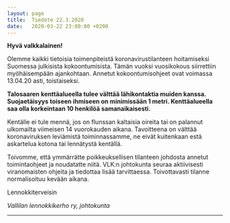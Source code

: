 ```yaml
---
layout: page
title:  Tiedote 22.3.2020
date:   2020-03-22 23:00:00 +0200
---
```


**Hyvä valkkalainen!**

Olemme kaikki tietoisia toimenpiteistä koronavirustilanteen hoitamiseksi Suomessa julkisista kokoontumisista. Tämän vuoksi vuosikokous siirrettiin myöhäisempään ajankohtaan. Annetut kokoontumisohjeet ovat voimassa 13.04.20 asti, toistaiseksi.

**Talosaaren kenttäalueella tulee välttää lähikontaktia muiden kanssa. Suojaetäisyys toiseen ihmiseen on minimissään 1 metri. Kenttäalueella saa olla korkeintaan 10 henkilöä samanaikaisesti.**

Kentälle ei tule mennä, jos on flunssan kaltaisia oireita tai on palannut ulkomailta viimeisen 14 vuorokauden aikana. Tavoitteena on välttää koronaviruksen leviämistä toiminnassamme, ne eivät kuitenkaan estä askartelua kotona tai lennätystä kentällä.

Toivomme, että ymmärrätte poikkeuksellisen tilanteen johdosta annetut toimintaohjeet ja noudatatte niitä.  VLK:n johtokunta seuraa aktiivisesti viranomaisten ohjeita ja tiedottaa lisää tarvittaessa. Toivottavasti tilanne normalisoituu kevään aikana.
 

Lennokkiterveisin

*Vallilan lennokkikerho ry,
johtokunta*  


---